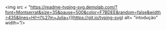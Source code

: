 <img src = "https://readme-typing-svg.demolab.com/?font=Montserrat&size=35&pause=500&color=F7BDEE&random=false&width=435&lines=Hi!+I%27m+Julia+)](https://git.io/typing-svg) alt= "intodução" width=”/>

